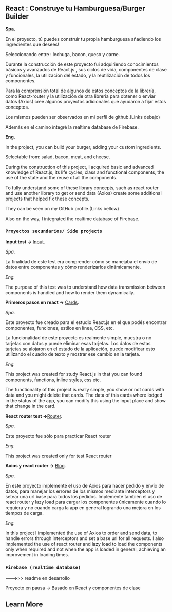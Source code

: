 ## React : Construye tu Hamburguesa/Burger Builder

**Spa.**

En el proyecto, tú puedes construir tu propia hamburguesa añadiendo los ingredientes que desees!

Seleccionando entre : lechuga, bacon, queso y carne.

Durante la construcción de este proyecto fui adquiriendo conocimientos básicos y avanzados de React.js , sus ciclos de vida, componentes de clase y funcionales, la utilización del estado, y la reutilización de todos los componentes.

Para la comprensión total de algunos de estos conceptos de la librería, como React-router y la utilización de otra libreria para obtener o enviar datos (Axios) cree algunos proyectos adicionales que ayudaron a fijar estos conceptos.

Los mismos pueden ser observados en mi perfil de github.(Links debajo)

Además en el camino integré la realtime database de Firebase.


**Eng.**

In the project, you can build your burger, adding your custom ingredients.

Selectable from: salad, bacon, meat, and cheese.

During the construction of this project, I acquired basic and advanced knowledge of React.js, its life cycles, class and functional components, the use of the state and the reuse of all the components.

To fully understand some of these library concepts, such as react router and use another library to get or send data (Axios) create some additional projects that helped fix these concepts.

They can be seen on my GitHub profile.(Links bellow)

Also on the way, I integrated the realtime database of Firebase.



### `Proyectos secundarios/ Side projects`


**Input test ->** [Input](https://github.com/julian-er/ReactInputTest).

*Spa.*

La finalidad de este test era comprender cómo se manejaba el envío de datos entre componentes y cómo renderizarlos dinámicamente.

*Eng.*

The purpose of this test was to understand how data transmission between components is handled and how to render them dynamically.


**Primeros pasos en react ->** [Cards](https://github.com/julian-er/ReactCourse).

*Spa.*

Este proyecto fue creado para el estudio React.js en el que podés encontrar componentes, funciones, estilos en línea, CSS, etc.

La funcionalidad de este proyecto es realmente simple, muestra o no tarjetas con datos y puede eliminar esas tarjetas. Los datos de estas tarjetas se alojaron en el estado de la aplicación, puede modificar esto utilizando el cuadro de texto y mostrar ese cambio en la tarjeta.

*Eng.*

This project was created for study React.js in that you can found components, functions, inline styles, css etc.

The functionality of this project is really simple, you show or not cards with data and you might delete that cards. The data of this cards where lodged in the status of the app, you can modify this using the input place and show that change in the card.

**React router test ->**[Router](https://github.com/julian-er/ReactRouterTest).

*Spa.*

Este proyecto fue sólo para practicar React router

*Eng.*

This project was created only for test React router


**Axios y react router ->** [Blog](https://github.com/julian-er/ReactWithAjaxHttp).


*Spa.*

En este proyecto implementé el uso de Axios para hacer pedido y envío de datos, para manejar los errores de los mismos mediante interceptors y setear una url base para todos los pedidos.
Implementé también el uso de react router y lazy load para cargar los componentes únicamente cuando lo requiera y no cuando carga la app en general logrando una mejora en los tiempos de carga.

*Eng.*

In this project I implemented the use of Axios to order and send data, to handle errors through interceptors and set a base url for all requests.
I also implemented the use of react router and lazy load to load the components only when required and not when the app is loaded in general, achieving an improvement in loading times.


### `Firebase (realtime database)`

--->>> readme en desarrollo

Proyecto en pausa -> Basado en React y componentes de clase

## Learn More

